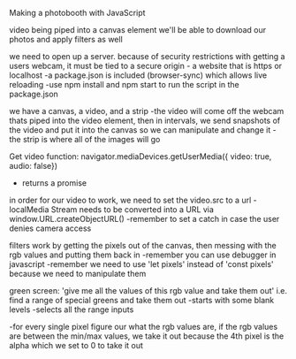 Making a photobooth with JavaScript

video being piped into a canvas element
we'll be able to download our photos and apply filters as well

we need to open up a server. because of security restrictions with getting a users webcam, it must be tied to a secure origin - a website that is https or localhost
-a package.json is included (browser-sync) which allows live reloading
-use npm install and npm start to run the script in the package.json 

we have a canvas, a video, and a strip
-the video will come off the webcam thats piped into the video element, then in intervals, we send snapshots of the video and put it into the canvas so we can manipulate and change it
-the strip is where all of the images will go

Get video function: 
navigator.mediaDevices.getUserMedia({ video: true, audio: false})
- returns a promise

in order for our video to work, we need to set the video.src to a url
-localMedia Stream needs to be converted into a URL via window.URL.createObjectURL()
-remember to set a catch in case the user denies camera access


filters work by getting the pixels out of the canvas, then messing with the rgb values and putting them back in
-remember you can use debugger in javascript
-remember we need to use 'let pixels' instead of 'const pixels' because we need to manipulate them


green screen:
'give me all the values of this rgb value and take them out'
i.e. find a range of special greens and take them out
-starts with some blank levels
-selects all the range inputs

-for every single pixel figure our what the rgb values are, if the rgb values are between the min/max values, we take it out because the 4th pixel is the alpha  which we set to 0 to take it out